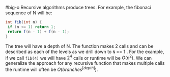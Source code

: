 #big-o 
Recursive algorithms produce trees. For example, the fibonaci sequence of N will be:
```java
int fib(int n) {
 if (n <= 1) return 1;
 return f(n - 1) + f(n - 1);
}
```
The tree will have a depth of N. The function makes 2 calls and can be described as each of the levels as we drill down to `N` == 1 . For the example, if we call `fib(4)` we will have $2^4$ calls or runtime will be $O(n^2)$.
We can generalize the approach for any recursive function that makes multiple calls the runtime will often be $O(branches^[depth])$.